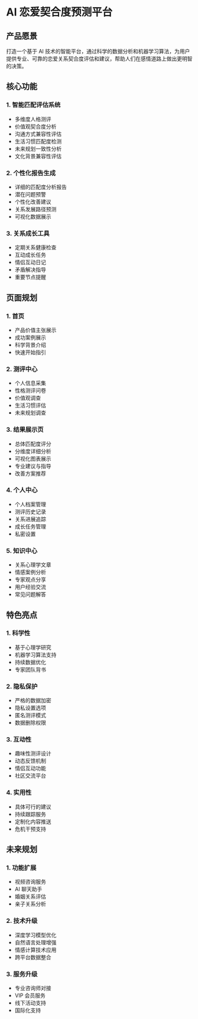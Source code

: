 # AI 恋爱契合度预测平台

## 产品愿景
打造一个基于 AI 技术的智能平台，通过科学的数据分析和机器学习算法，为用户提供专业、可靠的恋爱关系契合度评估和建议，帮助人们在感情道路上做出更明智的决策。

## 核心功能

### 1. 智能匹配评估系统
- 多维度人格测评
- 价值观契合度分析
- 沟通方式兼容性评估
- 生活习惯匹配度检测
- 未来规划一致性分析
- 文化背景兼容性评估

### 2. 个性化报告生成
- 详细的匹配度分析报告
- 潜在问题预警
- 个性化改善建议
- 关系发展路径预测
- 可视化数据展示

### 3. 关系成长工具
- 定期关系健康检查
- 互动成长任务
- 情侣互动日记
- 矛盾解决指导
- 重要节点提醒

## 页面规划

### 1. 首页
- 产品价值主张展示
- 成功案例展示
- 科学背景介绍
- 快速开始指引

### 2. 测评中心
- 个人信息采集
- 性格测评问卷
- 价值观调查
- 生活习惯评估
- 未来规划调查

### 3. 结果展示页
- 总体匹配度评分
- 分维度详细分析
- 可视化图表展示
- 专业建议与指导
- 改善方案推荐

### 4. 个人中心
- 个人档案管理
- 测评历史记录
- 关系进展追踪
- 成长任务管理
- 私密设置

### 5. 知识中心
- 关系心理学文章
- 情感案例分析
- 专家观点分享
- 用户经验交流
- 常见问题解答

## 特色亮点

### 1. 科学性
- 基于心理学研究
- 机器学习算法支持
- 持续数据优化
- 专家团队背书

### 2. 隐私保护
- 严格的数据加密
- 隐私设置选项
- 匿名测评模式
- 数据删除权限

### 3. 互动性
- 趣味性测评设计
- 动态反馈机制
- 情侣互动功能
- 社区交流平台

### 4. 实用性
- 具体可行的建议
- 持续跟踪服务
- 定制化内容推送
- 危机干预支持

## 未来规划

### 1. 功能扩展
- 视频咨询服务
- AI 聊天助手
- 婚姻关系评估
- 亲子关系分析

### 2. 技术升级
- 深度学习模型优化
- 自然语言处理增强
- 情感计算技术应用
- 跨平台数据整合

### 3. 服务升级
- 专业咨询师对接
- VIP 会员服务
- 线下活动支持
- 国际化支持 